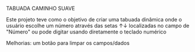 TABUADA CAMINHO SUAVE

Este projeto teve como o objetivo de criar uma tabuada dinâmica onde o usuário escolhe um número através das setas ↑↓ localizadas no campo de "Número" ou pode digitar usando diretamente o teclado numérico  

Melhorias: um botão para limpar os campos/dados  